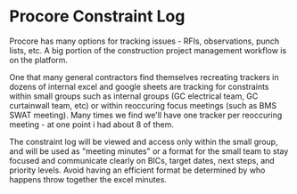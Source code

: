 # Procore Constraint Log 

Procore has many options for tracking issues - RFIs, observations, punch lists, etc. A big portion of the construction project management workflow is on the platform.

One that many general contractors find themselves recreating trackers in dozens of internal excel and google sheets are tracking for constraints within small groups such as internal groups (GC electrical team, GC curtainwall team, etc) or within reoccuring focus meetings (such as BMS SWAT meeting). Many times we find we'll have one tracker per reoccuring meeting - at one point i had about 8 of them. 

The constraint log will be viewed and access only within the small group, and will be used as "meeting minutes" or a format for the small team to stay focused and communicate clearly on BICs, target dates, next steps, and priority levels. Avoid having an efficient format be determined by who happens throw together the excel minutes. 